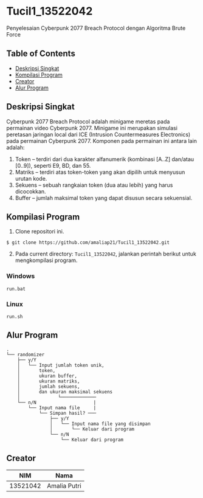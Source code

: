 # Tucil1_13522042

Penyelesaian Cyberpunk 2077 Breach Protocol dengan Algoritma Brute Force

## Table of Contents

- [Deskripsi Singkat](#deskripsi-singkat)
- [Kompilasi Program](#kompilasi-program)
- [Creator](#creator)
- [Alur Program](#alur-program)

## Deskripsi Singkat

Cyberpunk 2077 Breach Protocol adalah minigame meretas pada permainan video Cyberpunk 2077. Minigame ini merupakan simulasi peretasan jaringan local dari ICE (Intrusion Countermeasures Electronics) pada permainan Cyberpunk 2077. Komponen pada permainan ini antara lain adalah:

1. Token – terdiri dari dua karakter alfanumerik (kombinasi [A..Z] dan/atau [0..9]), seperti E9, BD, dan 55.
2. Matriks – terdiri atas token-token yang akan dipilih untuk menyusun urutan kode.
3. Sekuens – sebuah rangkaian token (dua atau lebih) yang harus dicocokkan.
4. Buffer – jumlah maksimal token yang dapat disusun secara sekuensial.

## Kompilasi Program

1. Clone repositori ini.

```
$ git clone https://github.com/amaliap21/Tucil1_13522042.git
```

2. Pada current directory: `Tucil1_13522042`, jalankan perintah berikut untuk mengkompilasi program.

### Windows

```
run.bat
```

### Linux

```
run.sh
```

## Alur Program

```
.
└── randomizer
    ├── y/Y
    │   └── Input jumlah token unik,
    │       token,
    │       ukuran buffer,
    │       ukuran matriks,
    │       jumlah sekuens,
    │       dan ukuran maksimal sekuens
    │              └─────────────
    └── n/N                     |
        └── Input nama file     |
            └── Simpan hasil? ───
                ├── y/Y
                │   └── Input nama file yang disimpan
                │       └── Keluar dari program
                └── n/N
                    └── Keluar dari program

```

## Creator

| **NIM**  |   **Nama**   |
| :------: | :----------: |
| 13521042 | Amalia Putri |

